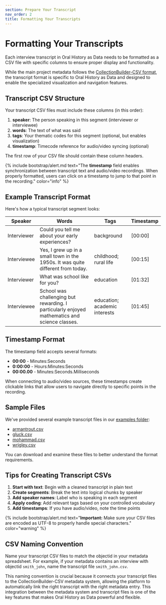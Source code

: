 ```yaml
---
section: Prepare Your Transcript
nav_order: 2
title: Formatting Your Transcripts
---
```


# Formatting Your Transcripts

Each interview transcript in Oral History as Data needs to be formatted as a CSV file with specific columns to ensure proper display and functionality. 

While the main project metadata follows the [CollectionBuilder-CSV format](https://collectionbuilder.github.io/cb-docs/docs/metadata/csv_metadata/), the transcript format is specific to Oral History as Data and designed to enable the specialized visualization and navigation features.

## Transcript CSV Structure

Your transcript CSV files must include these columns (in this order):

1. **speaker**: The person speaking in this segment (interviewer or interviewee)
2. **words**: The text of what was said
3. **tags**: Your thematic codes for this segment (optional, but enables visualization)
4. **timestamp**: Timecode reference for audio/video syncing (optional)

The first row of your CSV file should contain these column headers.

{% include bootstrap/alert.md text="The **timestamp** field enables synchronization between transcript text and audio/video recordings. When properly formatted, users can click on a timestamp to jump to that point in the recording." color="info" %}

## Example Transcript Format

Here's how a typical transcript segment looks:

| **Speaker**    | **Words**                                                                                                   | **Tags**                       | **Timestamp** |
|----------------|-------------------------------------------------------------------------------------------------------------|--------------------------------|---------------|
| Interviewer    | Could you tell me about your early experiences?                                                             | background                     | [00:00]       |
| Interviewee    | Yes, I grew up in a small town in the 1950s. It was quite different from today.                             | childhood; rural life          | [00:15]       |
| Interviewer    | What was school like for you?                                                                               | education                      | [01:32]       |
| Interviewee    | School was challenging but rewarding. I particularly enjoyed mathematics and science classes.              | education; academic interests  | [01:45]       |


## Timestamp Format

The timestamp field accepts several formats:

- **00:00** - Minutes:Seconds
- **0:00:00** - Hours:Minutes:Seconds
- **00:00.00** - Minutes:Seconds.Milliseconds

When connecting to audio/video sources, these timestamps create clickable links that allow users to navigate directly to specific points in the recording.

## Sample Files

We've provided several example transcript files in our [examples folder](/examples/):

- [armantrout.csv](/examples/armantrout-transcript-example.csv)
- [gluck.csv](/examples/gluck-transcript-example.csv)
- [mohammad.csv](/examples/mohammad-transcript-example.csv)
- [wrigley.csv](/examples/wrigley-transcript-example.csv)

You can download and examine these files to better understand the format requirements.

## Tips for Creating Transcript CSVs

1. **Start with text**: Begin with a cleaned transcript in plain text
2. **Create segments**: Break the text into logical chunks by speaker
3. **Add speaker names**: Label who is speaking in each segment
4. **Apply coding**: Add relevant tags based on your controlled vocabulary
5. **Add timestamps**: If you have audio/video, note the time points

{% include bootstrap/alert.md text="**Important:** Make sure your CSV files are encoded as UTF-8 to properly handle special characters." color="warning" %}

## CSV Naming Convention

Name your transcript CSV files to match the objectid in your metadata spreadsheet. For example, if your metadata contains an interview with objectid `smith_john`, name the transcript file `smith_john.csv`.

This naming convention is crucial because it connects your transcript files to the CollectionBuilder-CSV metadata system, allowing the platform to automatically link the right transcript with the right metadata entry. This integration between the metadata system and transcript files is one of the key features that makes Oral History as Data powerful and flexible.

<!-- This section has been replaced by the new combined 'Prepare Your Content' documentation. Please see ../prepare-content.md for the latest workflow. -->